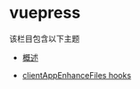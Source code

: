 # vuepress

该栏目包含以下主题

- [概述](./outline.md)

- [clientAppEnhanceFiles hooks](./clientAppEnhanceFiles.md)
  